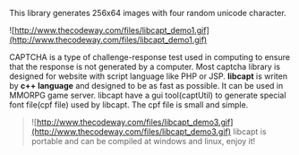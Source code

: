 This library generates 256x64 images with four random unicode character.

![http://www.thecodeway.com/files/libcapt_demo1.gif](http://www.thecodeway.com/files/libcapt_demo1.gif)


CAPTCHA is a type of challenge-response test used in computing to ensure that the response is not generated by a computer.
Most captcha library is designed for website with script language like PHP or JSP. **libcapt** is writen by **c++ language** and designed to be as fast as possible. It can be used in MMORPG game server.
libcapt have a gui tool(captUtil) to generate special font file(cpf file) used by libcapt. The cpf file is small and simple.
> ![http://www.thecodeway.com/files/libcapt_demo3.gif](http://www.thecodeway.com/files/libcapt_demo3.gif)
libcapt is portable and can be compiled at windows and linux, enjoy it!